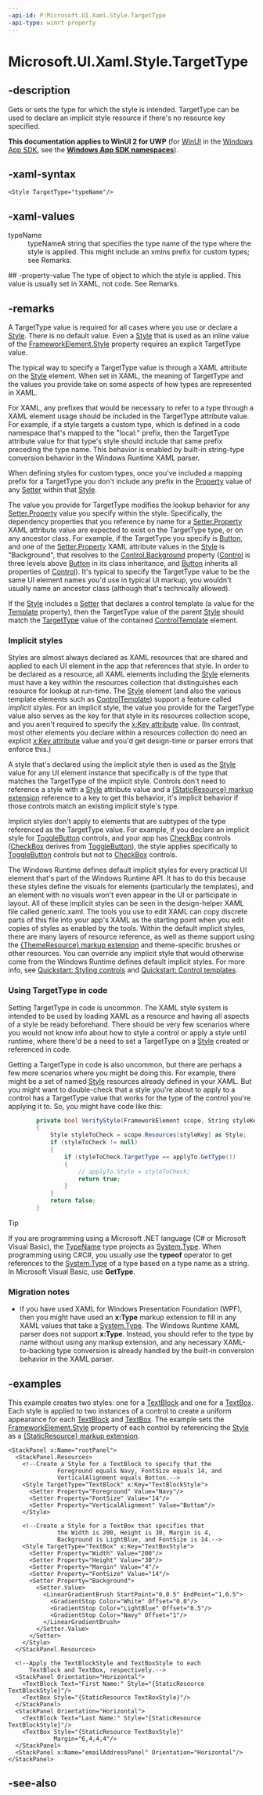 ```yaml
---
-api-id: P:Microsoft.UI.Xaml.Style.TargetType
-api-type: winrt property
---
```


<!-- Property syntax
public Windows.UI.Xaml.Interop.TypeName TargetType { get;  set; }
-->

# Microsoft.UI.Xaml.Style.TargetType

## -description
Gets or sets the type for which the style is intended. TargetType can be used to declare an implicit style resource if there's no resource key specified.

**This documentation applies to WinUI 2 for UWP** (for [WinUI](/windows/apps/winui/winui3/) in the [Windows App SDK](/windows/apps/windows-app-sdk/), see the **[Windows App SDK namespaces](/windows/windows-app-sdk/api/winrt/)**).

## -xaml-syntax
```xaml
<Style TargetType="typeName"/>
```


## -xaml-values
<dl><dt>typeName</dt><dd>typeNameA string that specifies the type name of the type where the style is applied. This might include an xmlns prefix for custom types; see Remarks.</dd>
</dl>
## -property-value
The type of object to which the style is applied. This value is usually set in XAML, not code. See Remarks.

## -remarks
A TargetType value is required for all cases where you use or declare a [Style](style.md). There is no default value. Even a [Style](style.md) that is used as an inline value of the [FrameworkElement.Style](frameworkelement_style.md) property requires an explicit TargetType value.

The typical way to specify a TargetType value is through a XAML attribute on the [Style](style.md) element. When set in XAML, the meaning of TargetType and the values you provide take on some aspects of how types are represented in XAML.

For XAML, any prefixes that would be necessary to refer to a type through a XAML element usage should be included in the TargetType attribute value. For example, if a style targets a custom type, which is defined in a code namespace that's mapped to the "local:" prefix, then the TargetType attribute value for that type's style should include that same prefix preceding the type name. This behavior is enabled by built-in string-type conversion behavior in the Windows Runtime XAML parser.

When defining styles for custom types, once you've included a mapping prefix for a TargetType you don't include any prefix in the [Property](setter_property.md) value of any [Setter](setter.md) within that [Style](style.md).

The value you provide for TargetType modifies the lookup behavior for any [Setter.Property](setter_property.md) value you specify within the style. Specifically, the dependency properties that you reference by name for a [Setter.Property](setter_property.md) XAML attribute value are expected to exist on the TargetType type, or on any ancestor class. For example, if the TargetType you specify is [Button](../microsoft.ui.xaml.controls/button.md), and one of the [Setter.Property](setter_property.md) XAML attribute values in the [Style](style.md) is "Background", that resolves to the [Control.Background](../microsoft.ui.xaml.controls/control_background.md) property ([Control](../microsoft.ui.xaml.controls/control.md) is three levels above [Button](../microsoft.ui.xaml.controls/button.md) in its class inheritance, and [Button](../microsoft.ui.xaml.controls/button.md) inherits all properties of [Control](../microsoft.ui.xaml.controls/control.md)). It's typical to specify the TargetType value to be the same UI element names you'd use in typical UI markup, you wouldn't usually name an ancestor class (although that's technically allowed).

If the [Style](style.md) includes a [Setter](setter.md) that declares a control template (a value for the [Template](../microsoft.ui.xaml.controls/control_template.md) property), then the TargetType value of the parent [Style](style.md) should match the [TargetType](../microsoft.ui.xaml.controls/controltemplate_targettype.md) value of the contained [ControlTemplate](../microsoft.ui.xaml.controls/controltemplate.md) element.

### Implicit styles

Styles are almost always declared as XAML resources that are shared and applied to each UI element in the app that references that style. In order to be declared as a resource, all XAML elements including the [Style](style.md) elements must have a key within the resources collection that distinguishes each resource for lookup at run-time. The [Style](styletypedpropertyattribute.md) element (and also the various template elements such as [ControlTemplate](../microsoft.ui.xaml.controls/controltemplate.md)) support a feature called *implicit styles*. For an implicit style, the value you provide for the TargetType value also serves as the key for that style in its resources collection scope, and you aren't required to specify the [x:Key attribute](/windows/uwp/xaml-platform/x-key-attribute) value. (In contrast, most other elements you declare within a resources collection do need an explicit [x:Key attribute](/windows/uwp/xaml-platform/x-key-attribute) value and you'd get design-time or parser errors that enforce this.)

A style that's declared using the implicit style then is used as the [Style](style.md) value for any UI element instance that specifically is of the type that matches the TargetType of the implicit style. Controls don't need to reference a style with a [Style](frameworkelement_style.md) attribute value and a [{StaticResource} markup extension](/windows/uwp/xaml-platform/staticresource-markup-extension) reference to a key to get this behavior, it's implicit behavior if those controls match an existing implicit style's type.

Implicit styles don't apply to elements that are subtypes of the type referenced as the TargetType value. For example, if you declare an implicit style for [ToggleButton](../microsoft.ui.xaml.controls.primitives/togglebutton.md) controls, and your app has [CheckBox](../microsoft.ui.xaml.controls/checkbox.md) controls ([CheckBox](../microsoft.ui.xaml.controls/checkbox.md) derives from [ToggleButton](../microsoft.ui.xaml.controls.primitives/togglebutton.md)), the style applies specifically to [ToggleButton](../microsoft.ui.xaml.controls.primitives/togglebutton.md) controls but not to [CheckBox](../microsoft.ui.xaml.controls/checkbox.md) controls.

The Windows Runtime defines default implicit styles for every practical UI element that's part of the Windows Runtime  API. It has to do this because these styles define the visuals for elements (particularly the templates), and an element with no visuals won't even appear in the UI or participate in layout. All of these implicit styles can be seen in the design-helper XAML file called generic.xaml. The tools you use to edit XAML can copy discrete parts of this file into your app's XAML as the starting point when you edit copies of styles as enabled by the tools. Within the default implicit styles, there are many layers of resource reference, as well as theme support using the [{ThemeResource} markup extension](/windows/uwp/xaml-platform/themeresource-markup-extension) and theme-specific brushes or other resources. You can override any implicit style that would otherwise come from the Windows Runtime defines default implicit styles. For more info, see [Quickstart: Styling controls](/previous-versions/windows/apps/hh465498(v=win.10)) and [Quickstart: Control templates](/previous-versions/windows/apps/hh465374(v=win.10)).

### Using **TargetType** in code

Setting TargetType in code is uncommon. The XAML style system is intended to be used by loading XAML as a resource and having all aspects of a style be ready beforehand. There should be very few scenarios where you would not know info about how to style a control or apply a style until runtime, where there'd be a need to set a TargetType on a [Style](style.md) created or referenced in code.

Getting a TargetType in code is also uncommon, but there are perhaps a few more scenarios where you might be doing this. For example, there might be a set of named [Style](style.md) resources already defined in your XAML. But you might want to double-check that a style you're about to apply to a control has a TargetType value that works for the type of the control you're applying it to. So, you might have code like this:
```csharp
        private bool VerifyStyle(FrameworkElement scope, String styleKey, Control applyTo)
        {
            Style styleToCheck = scope.Resources[styleKey] as Style;
            if (styleToCheck != null)
            {
                if (styleToCheck.TargetType == applyTo.GetType())
                {
                    // applyTo.Style = styleToCheck;
                    return true;
                }
            }
            return false;
        }
```



> [!TIP]
> If you are programming using a Microsoft .NET language (C# or Microsoft Visual Basic), the [TypeName](/uwp/api/windows.ui.xaml.interop.typename) type projects as [System.Type](/dotnet/api/system.type?view=dotnet-uwp-10.0&preserve-view=true). When programming using C#C#, you usually use the **typeof** operator to get references to the [System.Type](/dotnet/api/system.type?view=dotnet-uwp-10.0&preserve-view=true) of a type based on a type name as a string. In Microsoft Visual Basic, use **GetType**.

### Migration notes

+ If you have used XAML for Windows Presentation Foundation (WPF), then you might have used an **x:Type** markup extension to fill in any XAML values that take a [System.Type](/dotnet/api/system.type?view=dotnet-uwp-10.0&preserve-view=true). The Windows Runtime XAML parser does not support **x:Type**. Instead, you should refer to the type by name without using any markup extension, and any necessary XAML-to-backing type conversion is already handled by the built-in conversion behavior in the XAML parser.


## -examples
This example creates two styles: one for a [TextBlock](../microsoft.ui.xaml.controls/textblock.md) and one for a [TextBox](../microsoft.ui.xaml.controls/textbox.md). Each style is applied to two instances of a control to create a uniform appearance for each [TextBlock](../microsoft.ui.xaml.controls/textblock.md) and [TextBox](../microsoft.ui.xaml.controls/textbox.md). The example sets the [FrameworkElement.Style](frameworkelement_style.md) property of each control by referencing the [Style](style.md) as a [{StaticResource} markup extension](/windows/uwp/xaml-platform/staticresource-markup-extension).

```xaml
<StackPanel x:Name="rootPanel">
  <StackPanel.Resources>
    <!--Create a Style for a TextBlock to specify that the
              Foreground equals Navy, FontSize equals 14, and
              VerticalAlignment equals Botton.-->
    <Style TargetType="TextBlock" x:Key="TextBlockStyle">
      <Setter Property="Foreground" Value="Navy"/>
      <Setter Property="FontSize" Value="14"/>
      <Setter Property="VerticalAlignment" Value="Bottom"/>
    </Style>

    <!--Create a Style for a TextBox that specifies that
              the Width is 200, Height is 30, Margin is 4,
              Background is LightBlue, and FontSize is 14.-->
    <Style TargetType="TextBox" x:Key="TextBoxStyle">
      <Setter Property="Width" Value="200"/>
      <Setter Property="Height" Value="30"/>
      <Setter Property="Margin" Value="4"/>
      <Setter Property="FontSize" Value="14"/>
      <Setter Property="Background">
        <Setter.Value>
          <LinearGradientBrush StartPoint="0,0.5" EndPoint="1,0.5">
            <GradientStop Color="White" Offset="0.0"/>
            <GradientStop Color="LightBlue" Offset="0.5"/>
            <GradientStop Color="Navy" Offset="1"/>
          </LinearGradientBrush>
        </Setter.Value>
      </Setter>
    </Style>
  </StackPanel.Resources>

  <!--Apply the TextBlockStyle and TextBoxStyle to each 
      TextBlock and TextBox, respectively.-->
  <StackPanel Orientation="Horizontal">
    <TextBlock Text="First Name:" Style="{StaticResource TextBlockStyle}"/>
    <TextBox Style="{StaticResource TextBoxStyle}"/>
  </StackPanel>
  <StackPanel Orientation="Horizontal">
    <TextBlock Text="Last Name:" Style="{StaticResource TextBlockStyle}"/>
    <TextBox Style="{StaticResource TextBoxStyle}"
             Margin="6,4,4,4"/>
  </StackPanel>
  <StackPanel x:Name="emailAddressPanel" Orientation="Horizontal"/>
</StackPanel>
```

## -see-also
